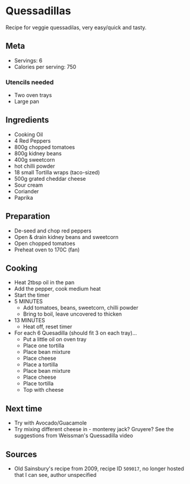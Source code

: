 # Quessadillas

Recipe for veggie quessadilas, very easy/quick and tasty.

## Meta

* Servings: 6
* Calories per serving: 750

### Utencils needed

* Two oven trays
* Large pan

## Ingredients

* Cooking Oil
* 4 Red Peppers
* 800g chopped tomatoes
* 800g kidney beans
* 400g sweetcorn
* hot chilli powder
* 18 small Tortilla wraps (taco-sized)
* 500g grated cheddar cheese
* Sour cream
* Coriander
* Paprika

## Preparation

* De-seed and chop red peppers
* Open & drain kidney beans and sweetcorn
* Open chopped tomatoes
* Preheat oven to 170C (fan)

## Cooking

* Heat 2tbsp oil in the pan
* Add the pepper, cook medium heat
* Start the timer
* 5 MINUTES
  * Add tomatoes, beans, sweetcorn, chilli powder
  * Bring to boil, leave uncovered to thicken
* 13 MINUTES
  * Heat off, reset timer
* For each 6 Quesadilla (should fit 3 on each tray)...
  * Put a little oil on oven tray
  * Place one tortilla
  * Place bean mixture
  * Place cheese
  * Place a tortilla
  * Place bean mixture
  * Place cheese
  * Place tortilla
  * Top with cheese

## Next time

* Try with Avocado/Guacamole
* Try mixing different cheese in - monterey jack? Gruyere? See the suggestions from Weissman's Quessadilla video

## Sources

* Old Sainsbury's recipe from 2009, recipe ID `509017`, no longer hosted that I can see, author unspecified
